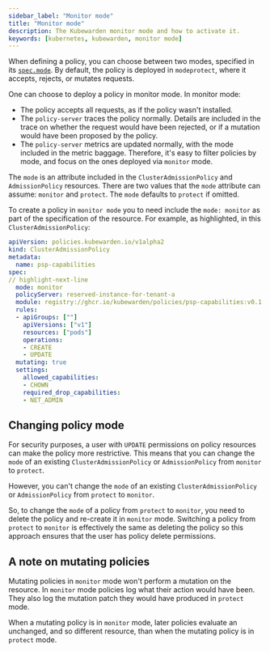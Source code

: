 ```yaml
---
sidebar_label: "Monitor mode"
title: "Monitor mode"
description: The Kubewarden monitor mode and how to activate it.
keywords: [kubernetes, kubewarden, monitor mode]
---
```


When defining a policy,
you can choose between two modes,
specified in its [`spec.mode`](CRDs#admissionpolicyspec).
By default, the policy is deployed in `modeprotect`,
where it accepts, rejects, or mutates requests.

One can choose to deploy a policy in monitor mode. In monitor mode:

- The policy accepts all requests, as if the policy wasn't installed.
- The `policy-server` traces the policy normally.
Details are included in the trace on whether the request would have been rejected,
or if a mutation would have been proposed by the policy.
- The `policy-server` metrics are updated normally, with the mode included in the metric baggage.
Therefore, it's easy to filter policies by mode, and focus on the ones deployed via `monitor` mode.

The `mode` is an attribute included in the `ClusterAdmissionPolicy` and `AdmissionPolicy` resources.
There are two values that the `mode` attribute can assume: `monitor` and `protect`.
The `mode` defaults to `protect` if omitted.

To create a policy in `monitor mode` you to need include the `mode: monitor` as part of the specification of the resource.
For example, as highlighted, in this `ClusterAdmissionPolicy`:

```yaml
apiVersion: policies.kubewarden.io/v1alpha2
kind: ClusterAdmissionPolicy
metadata:
  name: psp-capabilities
spec:
// highlight-next-line
  mode: monitor
  policyServer: reserved-instance-for-tenant-a
  module: registry://ghcr.io/kubewarden/policies/psp-capabilities:v0.1.3
  rules:
  - apiGroups: [""]
    apiVersions: ["v1"]
    resources: ["pods"]
    operations:
    - CREATE
    - UPDATE
  mutating: true
  settings:
    allowed_capabilities:
    - CHOWN
    required_drop_capabilities:
    - NET_ADMIN
```

## Changing policy mode

For security purposes, a user with `UPDATE` permissions on policy resources can make the policy more restrictive.
This means that you can change the `mode` of an existing `ClusterAdmissionPolicy` or `AdmissionPolicy` from `monitor` to `protect`.

However, you can't change the `mode` of an existing `ClusterAdmissionPolicy` or `AdmissionPolicy` from `protect` to `monitor`.

So, to change the `mode` of a policy from `protect` to `monitor`,
you need to delete the policy and re-create it in `monitor` mode.
Switching a policy from `protect` to `monitor` is effectively the same as deleting the policy so this approach ensures that the user has policy delete permissions.

## A note on mutating policies

Mutating policies in `monitor` mode won't perform a mutation on the resource.
In `monitor` mode policies log what their action would have been.
They also log the mutation patch they would have produced in `protect` mode.

When a mutating policy is in `monitor` mode, later policies evaluate an unchanged, and so different resource, than when the mutating policy is in `protect` mode.
